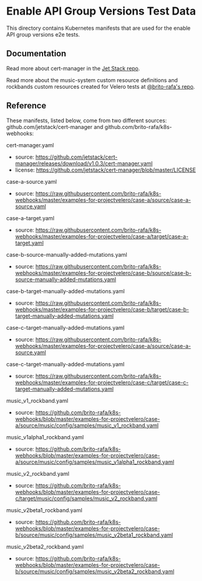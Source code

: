 # Enable API Group Versions Test Data

This directory contains Kubernetes manifests that are used for the enable API group versions e2e tests.

## Documentation

Read more about cert-manager in the [Jet Stack repo](https://github.com/jetstack/cert-manager/blob/master/README.md).

Read more about the music-system custom resource definitions and rockbands custom resources created for Velero tests at [@brito-rafa's repo](https://github.com/brito-rafa/k8s-webhooks/blob/master/examples-for-projectvelero/README.md).

## Reference

These manifests, listed below, come from two different sources: github.com/jetstack/cert-manager and github.com/brito-rafa/k8s-webhooks:

cert-manager.yaml

- source: https://github.com/jetstack/cert-manager/releases/download/v1.0.3/cert-manager.yaml
- license: https://github.com/jetstack/cert-manager/blob/master/LICENSE

case-a-source.yaml

- source: https://raw.githubusercontent.com/brito-rafa/k8s-webhooks/master/examples-for-projectvelero/case-a/source/case-a-source.yaml

case-a-target.yaml

- source: https://raw.githubusercontent.com/brito-rafa/k8s-webhooks/master/examples-for-projectvelero/case-a/target/case-a-target.yaml

case-b-source-manually-added-mutations.yaml

- source: https://raw.githubusercontent.com/brito-rafa/k8s-webhooks/master/examples-for-projectvelero/case-b/source/case-b-source-manually-added-mutations.yaml

case-b-target-manually-added-mutations.yaml

- source: https://raw.githubusercontent.com/brito-rafa/k8s-webhooks/master/examples-for-projectvelero/case-b/target/case-b-target-manually-added-mutations.yaml

case-c-target-manually-added-mutations.yaml

- source: https://raw.githubusercontent.com/brito-rafa/k8s-webhooks/master/examples-for-projectvelero/case-a/source/case-a-source.yaml

case-c-target-manually-added-mutations.yaml

- source: https://raw.githubusercontent.com/brito-rafa/k8s-webhooks/master/examples-for-projectvelero/case-c/target/case-c-target-manually-added-mutations.yaml

music_v1_rockband.yaml

- source: https://github.com/brito-rafa/k8s-webhooks/blob/master/examples-for-projectvelero/case-a/source/music/config/samples/music_v1_rockband.yaml

music_v1alpha1_rockband.yaml

- source: https://github.com/brito-rafa/k8s-webhooks/blob/master/examples-for-projectvelero/case-a/source/music/config/samples/music_v1alpha1_rockband.yaml

music_v2_rockband.yaml

- source: https://github.com/brito-rafa/k8s-webhooks/blob/master/examples-for-projectvelero/case-c/target/music/config/samples/music_v2_rockband.yaml

music_v2beta1_rockband.yaml

- source: https://github.com/brito-rafa/k8s-webhooks/blob/master/examples-for-projectvelero/case-b/source/music/config/samples/music_v2beta1_rockband.yaml

music_v2beta2_rockband.yaml

- source: https://github.com/brito-rafa/k8s-webhooks/blob/master/examples-for-projectvelero/case-b/source/music/config/samples/music_v2beta2_rockband.yaml
